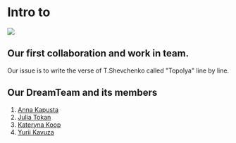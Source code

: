 # Intro to
![](https://git-scm.com/images/logo@2x.png)
## Our first collaboration and work in team.

Our issue is to write the verse of T.Shevchenko called "Topolya" line by line.

## Our DreamTeam and its members
1. [Anna Kapusta](https://github.com/AnnaKapusta)
2. [Julia Tokan](https://github.com/JuliaTokan)
3. [Kateryna Koop](https://github.com/katerynakoop)
4. [Yurii Kavuza](https://github.com/Yurii-Kavuza)
